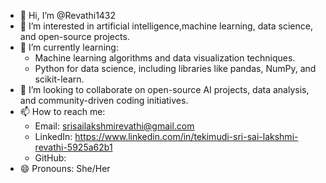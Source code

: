 - 👋 Hi, I’m @Revathi1432
- 👀 I’m interested in artificial intelligence,machine learning, data science, and open-source projects.
- 🌱 I’m currently learning:
  - Machine learning algorithms and data visualization techniques.
  - Python for data science, including libraries like pandas, NumPy, and scikit-learn.
- 💞️ I’m looking to collaborate on open-source AI projects, data analysis, and community-driven coding initiatives.
- 📫 How to reach me:
  - Email: srisailakshmirevathi@gmail.com
  - LinkedIn: https://www.linkedin.com/in/tekimudi-sri-sai-lakshmi-revathi-5925a62b1
  - GitHub: 
- 😄 Pronouns: She/Her


<!---
Revathi1432/Revathi1432 is a ✨ special ✨ repository because its `README.md` (this file) appears on your GitHub profile.
You can click the Preview link to take a look at your changes.
--->

